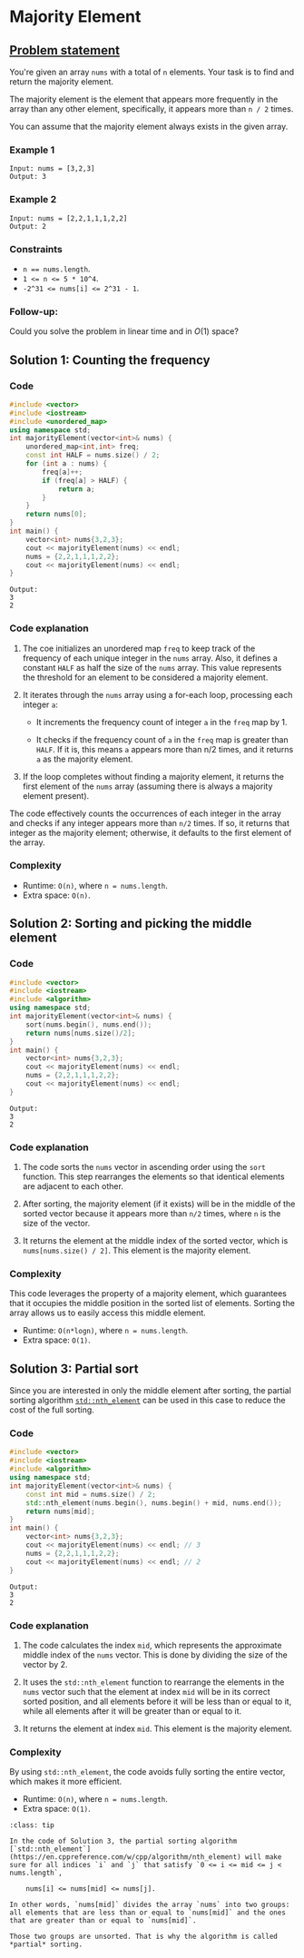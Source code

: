 # Majority Element

## [Problem statement](https://leetcode.com/problems/majority-element/)

You're given an array `nums` with a total of `n` elements. Your task is to find and return the majority element.

The majority element is the element that appears more frequently in the array than any other element, specifically, it appears more than `n / 2` times.

You can assume that the majority element always exists in the given array.

### Example 1
```text
Input: nums = [3,2,3]
Output: 3
```

### Example 2
```text
Input: nums = [2,2,1,1,1,2,2]
Output: 2
``` 

### Constraints

* `n == nums.length`.
* `1 <= n <= 5 * 10^4`.
* `-2^31 <= nums[i] <= 2^31 - 1`.
 

### Follow-up: 
Could you solve the problem in linear time and in $O(1)$ space?

## Solution 1: Counting the frequency

### Code
```cpp
#include <vector>
#include <iostream>
#include <unordered_map>
using namespace std;
int majorityElement(vector<int>& nums) {
    unordered_map<int,int> freq;
    const int HALF = nums.size() / 2;
    for (int a : nums) {
        freq[a]++;
        if (freq[a] > HALF) {
            return a;
        }
    }
    return nums[0];
}
int main() {
    vector<int> nums{3,2,3};
    cout << majorityElement(nums) << endl;
    nums = {2,2,1,1,1,2,2};
    cout << majorityElement(nums) << endl;
}
```
```text
Output:
3
2
```

### Code explanation

1. The coe initializes an unordered map `freq` to keep track of the frequency of each unique integer in the `nums` array. Also, it defines a constant `HALF` as half the size of the `nums` array. This value represents the threshold for an element to be considered a majority element.

2. It iterates through the `nums` array using a for-each loop, processing each integer `a`:

   * It increments the frequency count of integer `a` in the `freq` map by 1.

   * It checks if the frequency count of `a` in the `freq` map is greater than `HALF`. If it is, this means `a` appears more than n/2 times, and it returns `a` as the majority element.

3. If the loop completes without finding a majority element, it returns the first element of the `nums` array (assuming there is always a majority element present).

The code effectively counts the occurrences of each integer in the array and checks if any integer appears more than `n/2` times. If so, it returns that integer as the majority element; otherwise, it defaults to the first element of the array.


### Complexity
* Runtime: `O(n)`, where `n = nums.length`.
* Extra space: `O(n)`.

## Solution 2: Sorting and picking the middle element

### Code
```cpp
#include <vector>
#include <iostream>
#include <algorithm>
using namespace std;
int majorityElement(vector<int>& nums) {
    sort(nums.begin(), nums.end());
    return nums[nums.size()/2];
}
int main() {
    vector<int> nums{3,2,3};
    cout << majorityElement(nums) << endl;
    nums = {2,2,1,1,1,2,2};
    cout << majorityElement(nums) << endl;
}
```
```text
Output:
3
2
```

### Code explanation

1. The code sorts the `nums` vector in ascending order using the `sort` function. This step rearranges the elements so that identical elements are adjacent to each other.

2. After sorting, the majority element (if it exists) will be in the middle of the sorted vector because it appears more than `n/2` times, where `n` is the size of the vector.

3. It returns the element at the middle index of the sorted vector, which is `nums[nums.size() / 2]`. This element is the majority element.


### Complexity
This code leverages the property of a majority element, which guarantees that it occupies the middle position in the sorted list of elements. Sorting the array allows us to easily access this middle element. 

* Runtime: `O(n*logn)`, where `n = nums.length`.
* Extra space: `O(1)`.

## Solution 3: Partial sort

Since you are interested in only the middle element after sorting, the partial sorting algorithm [`std::nth_element`](https://en.cppreference.com/w/cpp/algorithm/nth_element) can be used in this case to reduce the cost of the full sorting.

### Code
```cpp
#include <vector>
#include <iostream>
#include <algorithm>
using namespace std;
int majorityElement(vector<int>& nums) {
    const int mid = nums.size() / 2;    
    std::nth_element(nums.begin(), nums.begin() + mid, nums.end());
    return nums[mid];
}
int main() {
    vector<int> nums{3,2,3};
    cout << majorityElement(nums) << endl; // 3
    nums = {2,2,1,1,1,2,2};
    cout << majorityElement(nums) << endl; // 2
}
```
```text
Output:
3
2
```

### Code explanation

1. The code calculates the index `mid`, which represents the approximate middle index of the `nums` vector. This is done by dividing the size of the vector by 2.

2. It uses the `std::nth_element` function to rearrange the elements in the `nums` vector such that the element at index `mid` will be in its correct sorted position, and all elements before it will be less than or equal to it, while all elements after it will be greater than or equal to it.

3. It returns the element at index `mid`. This element is the majority element.

### Complexity
By using `std::nth_element`, the code avoids fully sorting the entire vector, which makes it more efficient. 

* Runtime: `O(n)`, where `n = nums.length`.
* Extra space: `O(1)`.


```{admonition} Modern C++ tips
:class: tip

In the code of Solution 3, the partial sorting algorithm [`std::nth_element`](https://en.cppreference.com/w/cpp/algorithm/nth_element) will make sure for all indices `i` and `j` that satisfy `0 <= i <= mid <= j < nums.length`,

    nums[i] <= nums[mid] <= nums[j].

In other words, `nums[mid]` divides the array `nums` into two groups: all elements that are less than or equal to `nums[mid]` and the ones that are greater than or equal to `nums[mid]`. 

Those two groups are unsorted. That is why the algorithm is called *partial* sorting. 

```
